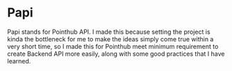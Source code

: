 # Papi

Papi stands for Pointhub API. I made this because setting the project is kinda the bottleneck for me to make the ideas simply come true within a very short time, so I made this for Pointhub meet minimum requirement to create Backend API more easily, along with some good practices that I have learned. 